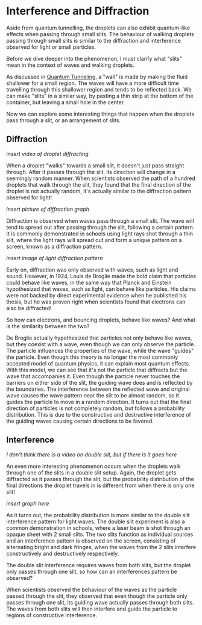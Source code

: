 # Interference and Diffraction
Aside from quantum tunnelling, the droplets can also exhibit quantum-like effects when 
passing through small slits. The behaviour of walking droplets passing through small slits
is similar to the diffraction and interference observed for light or small particles.

Before we dive deeper into the phenomenon, I must clarify what "slits" mean in the 
context of waves and walking droplets. 

As discussed in [Quantum Tunneling](tunneling.md), a "wall" is made by making 
the fluid shallower for a small region. The waves will have a more difficult time travelling
through this shallower region and tends to be reflected back. We can make "slits" in a
similar way, by pasting a thin strip at the bottom of the container, but leaving a small 
hole in the center.

Now we can explore some interesting things that happen when the droplets pass through a
slit, or an arrangement of slits.

## Diffraction

*insert video of droplet diffracting*

When a droplet "walks" towards a small slit, it doesn't just pass straight through.
After it passes through the slit, its direction will change in a seemingly random manner.
When scientists observed the path of a hundred droplets that walk through the slit, they
found that the final direction of the droplet is not actually random, it's actually similar
to the diffraction pattern observed for light!

*insert picture of diffraction graph*

Diffraction is observed when waves pass through a small slit. The wave will
tend to spread out after passing through the slit, following a certain 
pattern. It is commonly demonstrated in schools using light 
rays shot through a thin slit, where the light rays will spread out
and form a unique pattern on a screen, known as a diffraction pattern.

*insert image of light diffraction pattern*

Early on, diffraction was only observed with waves, such as light
and sound. However, in 1924, Louis de Broglie made the bold claim 
that particles could behave like waves, in the same way that Planck 
and Einstein hypothesized that waves, such as light, can behave
like particles. His claims were not backed by direct experimental
evidence when he published his thesis, but he was proven right 
when scientists found that electrons can also be diffracted!

So how can electrons, and bouncing droplets, behave like waves? And what is the similarity
between the two?

De Broglie actually hypothesized that particles not only behave like waves, but they coexist
with a wave, even though we can only observe the particle. The particle influences the 
properties of the wave, while the wave "guides" the particle. Even though this theory is 
no longer the most commonly accepted model of quantum physics, it can explain most
quantum effects. With this model, we can see that it's not the particle that diffracts but
the wave that accompanies it. Even though the particle never touches the barriers on either
side of the slit, the guiding wave does and is reflected by the boundaries. The interference
between the reflected wave and original wave causes the wave pattern near the slit to be almost 
random, so it guides the particle to move in a random direction. It turns out that the final
direction of particles is not completely random, but follows a probability distribution. 
This is due to the constructive and destructive interference of the guiding waves causing
certain directions to be favored.

## Interference

*I don't think there is a video on double slit, but if there is it goes here*

An even more interesting phenomenon occurs when the droplets walk through one of the slits
in a double slit setup. Again, the droplet gets diffracted as it passes through the slit,
but the probability distribution of the final directions the droplet travels in is different
from when there is only one slit!

*insert graph here*

As it turns out, the probability distribution is more similar to the double slit interference
pattern for light waves. The double slit experiment is also a common demonstration in schools,
where a laser beam is shot through an opaque sheet with 2 small slits. The two slits function
as individual sources and an interference pattern is observed on the screen, consisting of 
alternating bright and dark fringes, when the waves from the 2 slits interfere constructively
and destructively respectively.

The double slit interference requires waves from both slits, but the droplet only passes
through one slit, so how can an interferences pattern be observed?

When scientists observed the behaviour of the waves as the particle passed through the slit,
they observed that even though the particle only passes through one slit, its guiding wave
actually passes through both slits. The waves from both slits will then interfere and guide
the particle to regions of constructive interference.